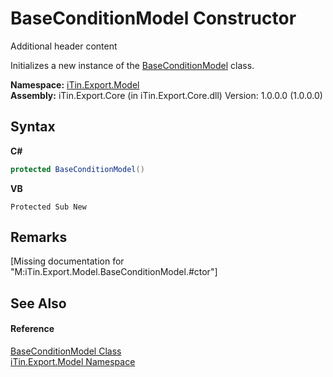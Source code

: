 # BaseConditionModel Constructor 
Additional header content 

Initializes a new instance of the <a href="T_iTin_Export_Model_BaseConditionModel">BaseConditionModel</a> class.

**Namespace:**&nbsp;<a href="N_iTin_Export_Model">iTin.Export.Model</a><br />**Assembly:**&nbsp;iTin.Export.Core (in iTin.Export.Core.dll) Version: 1.0.0.0 (1.0.0.0)

## Syntax

**C#**<br />
``` C#
protected BaseConditionModel()
```

**VB**<br />
``` VB
Protected Sub New
```


## Remarks
\[Missing <remarks> documentation for "M:iTin.Export.Model.BaseConditionModel.#ctor"\]

## See Also


#### Reference
<a href="T_iTin_Export_Model_BaseConditionModel">BaseConditionModel Class</a><br /><a href="N_iTin_Export_Model">iTin.Export.Model Namespace</a><br />